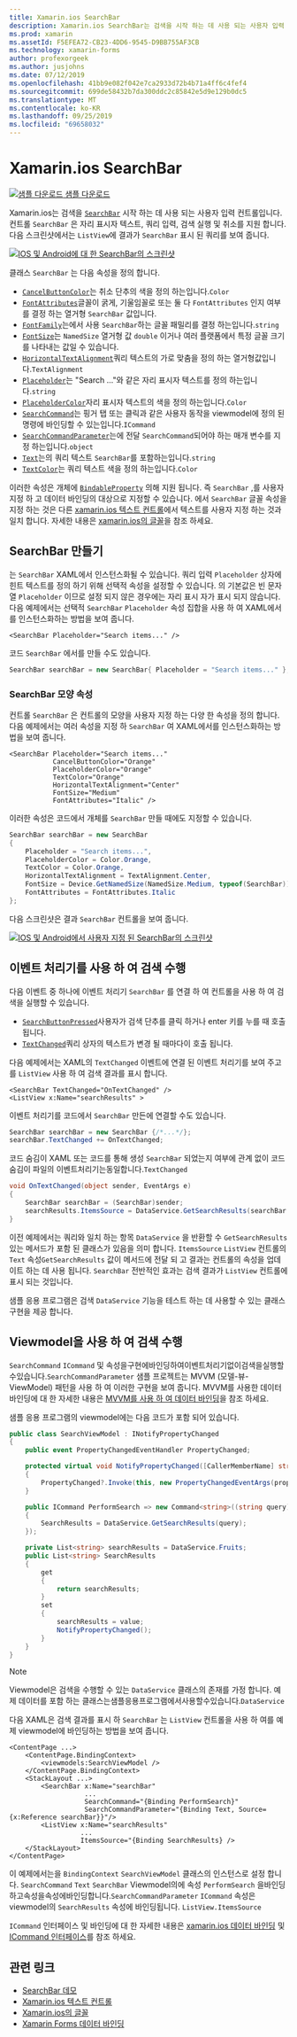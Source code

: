 ```yaml
---
title: Xamarin.ios SearchBar
description: Xamarin.ios SearchBar는 검색을 시작 하는 데 사용 되는 사용자 입력 컨트롤입니다. SearchBar 컨트롤은 자리 표시자 텍스트, 쿼리 입력, 실행 및 취소를 지원 합니다. 이 문서에서는 XAML 및 코드에서 SearchBar를 사용 하는 방법을 설명 합니다.
ms.prod: xamarin
ms.assetId: F5EFEA72-CB23-4DD6-9545-D9BB755AF3CB
ms.technology: xamarin-forms
author: profexorgeek
ms.author: jusjohns
ms.date: 07/12/2019
ms.openlocfilehash: 41bb9e082f042e7ca2933d72b4b71a4ff6c4fef4
ms.sourcegitcommit: 699de58432b7da300ddc2c85842e5d9e129b0dc5
ms.translationtype: MT
ms.contentlocale: ko-KR
ms.lasthandoff: 09/25/2019
ms.locfileid: "69658032"
---
```

# <a name="xamarinforms-searchbar"></a>Xamarin.ios SearchBar

[![샘플 다운로드](~/media/shared/download.png) 샘플 다운로드](https://docs.microsoft.com/samples/xamarin/xamarin-forms-samples/userinterface-searchbardemos/)

Xamarin.ios는 검색을 [`SearchBar`](xref:Xamarin.Forms.SearchBar) 시작 하는 데 사용 되는 사용자 입력 컨트롤입니다. 컨트롤 `SearchBar` 은 자리 표시자 텍스트, 쿼리 입력, 검색 실행 및 취소를 지원 합니다. 다음 스크린샷에서는 `ListView`에 결과가 `SearchBar` 표시 된 쿼리를 보여 줍니다.

[![IOS 및 Android에 대 한 SearchBar의 스크린샷](searchbar-images/device-searchbars-cropped.png "IOS 및 Android의 Searchbar")](searchbar-images/device-searchbars.png#lightbox "IOS 및 Android의 SearchBar")

클래스 `SearchBar` 는 다음 속성을 정의 합니다.

* [`CancelButtonColor`](xref:Xamarin.Forms.SearchBar.CancelButtonColor)는 취소 단추의 색을 정의 하는입니다.`Color`
* [`FontAttributes`](xref:Xamarin.Forms.SearchBar.FontAttributes)글꼴이 굵게, 기울임꼴로 또는 둘 다 `FontAttributes` 인지 여부를 결정 하는 열거형 `SearchBar` 값입니다.
* [`FontFamily`](xref:Xamarin.Forms.SearchBar.FontFamily)는에서 사용 `SearchBar`하는 글꼴 패밀리를 결정 하는입니다.`string`
* [`FontSize`](xref:Xamarin.Forms.SearchBar.FontSize)는 `NamedSize` 열거형 값 `double` 이거나 여러 플랫폼에서 특정 글꼴 크기를 나타내는 값일 수 있습니다.
* [`HorizontalTextAlignment`](xref:Xamarin.Forms.SearchBar.HorizontalTextAlignment)쿼리 텍스트의 가로 맞춤을 정의 하는 열거형값입니다.`TextAlignment`
* [`Placeholder`](xref:Xamarin.Forms.SearchBar.Placeholder)는 "Search ..."와 같은 자리 표시자 텍스트를 정의 하는입니다.`string`
* [`PlaceholderColor`](xref:Xamarin.Forms.SearchBar.PlaceholderColor)자리 표시자 텍스트의 색을 정의 하는입니다.`Color`
* [`SearchCommand`](xref:Xamarin.Forms.SearchBar.SearchCommand)는 핑거 탭 또는 클릭과 같은 사용자 동작을 viewmodel에 정의 된 명령에 바인딩할 수 있는입니다.`ICommand`
* [`SearchCommandParameter`](xref:Xamarin.Forms.SearchBar.SearchCommandParameter)는에 전달 `SearchCommand`되어야 하는 매개 변수를 지정 하는입니다.`object`
* [`Text`](xref:Xamarin.Forms.SearchBar.Text)는의 쿼리 텍스트 `SearchBar`를 포함하는입니다.`string`
* [`TextColor`](xref:Xamarin.Forms.SearchBar.TextColor)는 쿼리 텍스트 색을 정의 하는입니다.`Color`

이러한 속성은 개체에 [`BindableProperty`](xref:Xamarin.Forms.BindableProperty) 의해 지원 됩니다. 즉 `SearchBar` ,를 사용자 지정 하 고 데이터 바인딩의 대상으로 지정할 수 있습니다. 에서 `SearchBar` 글꼴 속성을 지정 하는 것은 다른 [xamarin.ios 텍스트 컨트롤](~/xamarin-forms/user-interface/text/index.md)에서 텍스트를 사용자 지정 하는 것과 일치 합니다. 자세한 내용은 [xamarin.ios의 글꼴](~/xamarin-forms/user-interface/text/fonts.md)을 참조 하세요.

## <a name="create-a-searchbar"></a>SearchBar 만들기

는 `SearchBar` XAML에서 인스턴스화될 수 있습니다. 쿼리 입력 `Placeholder` 상자에 힌트 텍스트를 정의 하기 위해 선택적 속성을 설정할 수 있습니다. 의 기본값은 빈 문자열 `Placeholder` 이므로 설정 되지 않은 경우에는 자리 표시 자가 표시 되지 않습니다. 다음 예제에서는 선택적 `SearchBar` `Placeholder` 속성 집합을 사용 하 여 XAML에서를 인스턴스화하는 방법을 보여 줍니다.

```xaml
<SearchBar Placeholder="Search items..." />
```

코드 `SearchBar` 에서를 만들 수도 있습니다.

```csharp
SearchBar searchBar = new SearchBar{ Placeholder = "Search items..." };
```

### <a name="searchbar-appearance-properties"></a>SearchBar 모양 속성

컨트롤 `SearchBar` 은 컨트롤의 모양을 사용자 지정 하는 다양 한 속성을 정의 합니다. 다음 예제에서는 여러 속성을 지정 하 `SearchBar` 여 XAML에서를 인스턴스화하는 방법을 보여 줍니다.

```xaml
<SearchBar Placeholder="Search items..."
           CancelButtonColor="Orange"
           PlaceholderColor="Orange"
           TextColor="Orange"
           HorizontalTextAlignment="Center"
           FontSize="Medium"
           FontAttributes="Italic" />
```

이러한 속성은 코드에서 개체를 `SearchBar` 만들 때에도 지정할 수 있습니다.

```csharp
SearchBar searchBar = new SearchBar
{
    Placeholder = "Search items...",
    PlaceholderColor = Color.Orange,
    TextColor = Color.Orange,
    HorizontalTextAlignment = TextAlignment.Center,
    FontSize = Device.GetNamedSize(NamedSize.Medium, typeof(SearchBar)),
    FontAttributes = FontAttributes.Italic
};
```

다음 스크린샷은 결과 `SearchBar` 컨트롤을 보여 줍니다.

[![IOS 및 Android에서 사용자 지정 된 SearchBar의 스크린샷](searchbar-images/device-searchbars-styled-cropped.png "IOS 및 Android의 사용자 지정 된 SearchBar")](searchbar-images/device-searchbars-styled.png#lightbox "IOS 및 Android의 사용자 지정 된 SearchBar")

## <a name="perform-a-search-with-event-handlers"></a>이벤트 처리기를 사용 하 여 검색 수행

다음 이벤트 중 하나에 이벤트 처리기 `SearchBar` 를 연결 하 여 컨트롤을 사용 하 여 검색을 실행할 수 있습니다.

* [`SearchButtonPressed`](xref:Xamarin.Forms.SearchBar.SearchButtonPressed)사용자가 검색 단추를 클릭 하거나 enter 키를 누를 때 호출 됩니다.
* [`TextChanged`](xref:Xamarin.Forms.SearchBar.TextChanged)쿼리 상자의 텍스트가 변경 될 때마다이 호출 됩니다.

다음 예제에서는 XAML의 `TextChanged` 이벤트에 연결 된 이벤트 처리기를 보여 주고를 `ListView` 사용 하 여 검색 결과를 표시 합니다.

```xaml
<SearchBar TextChanged="OnTextChanged" />
<ListView x:Name="searchResults" >
```

이벤트 처리기를 코드에서 `SearchBar` 만든에 연결할 수도 있습니다.

```csharp
SearchBar searchBar = new SearchBar {/*...*/};
searchBar.TextChanged += OnTextChanged;
```

코드 숨김이 XAML 또는 코드를 통해 생성 `SearchBar` 되었는지 여부에 관계 없이 코드 숨김이 파일의 이벤트처리기는동일합니다.`TextChanged`

```csharp
void OnTextChanged(object sender, EventArgs e)
{
    SearchBar searchBar = (SearchBar)sender;
    searchResults.ItemsSource = DataService.GetSearchResults(searchBar.Text);
}
```

이전 예제에서는 쿼리와 일치 하는 항목 `DataService` 을 반환할 수 `GetSearchResults` 있는 메서드가 포함 된 클래스가 있음을 의미 합니다. `ItemsSource` `ListView` 컨트롤의 `Text` 속성`GetSearchResults` 값이 메서드에 전달 되 고 결과는 컨트롤의 속성을 업데이트 하는 데 사용 됩니다. `SearchBar` 전반적인 효과는 검색 결과가 `ListView` 컨트롤에 표시 되는 것입니다.

샘플 응용 프로그램은 검색 `DataService` 기능을 테스트 하는 데 사용할 수 있는 클래스 구현을 제공 합니다.

## <a name="perform-a-search-using-a-viewmodel"></a>Viewmodel을 사용 하 여 검색 수행

`SearchCommand` `ICommand` 및 속성을구현에바인딩하여이벤트처리기없이검색을실행할수있습니다.`SearchCommandParameter` 샘플 프로젝트는 MVVM (모델-뷰-ViewModel) 패턴을 사용 하 여 이러한 구현을 보여 줍니다. MVVM를 사용한 데이터 바인딩에 대 한 자세한 내용은 [MVVM를 사용 하 여 데이터 바인딩](~/xamarin-forms/xaml/xaml-basics/data-bindings-to-mvvm.md)을 참조 하세요.

샘플 응용 프로그램의 viewmodel에는 다음 코드가 포함 되어 있습니다.

```csharp
public class SearchViewModel : INotifyPropertyChanged
{
    public event PropertyChangedEventHandler PropertyChanged;

    protected virtual void NotifyPropertyChanged([CallerMemberName] string propertyName = "")
    {
        PropertyChanged?.Invoke(this, new PropertyChangedEventArgs(propertyName));
    }

    public ICommand PerformSearch => new Command<string>((string query) =>
    {
        SearchResults = DataService.GetSearchResults(query);
    });

    private List<string> searchResults = DataService.Fruits;
    public List<string> SearchResults
    {
        get
        {
            return searchResults;
        }
        set
        {
            searchResults = value;
            NotifyPropertyChanged();
        }
    }
}
```

> [!NOTE]
> Viewmodel은 검색을 수행할 수 있는 `DataService` 클래스의 존재를 가정 합니다. 예제 데이터를 포함 하는 클래스는샘플응용프로그램에서사용할수있습니다.`DataService`

다음 XAML은 검색 결과를 표시 하 `SearchBar` 는 `ListView` 컨트롤을 사용 하 여를 예제 viewmodel에 바인딩하는 방법을 보여 줍니다.

```xaml
<ContentPage ...>
    <ContentPage.BindingContext>
        <viewmodels:SearchViewModel />
    </ContentPage.BindingContext>
    <StackLayout ...>
        <SearchBar x:Name="searchBar"
                   ...
                   SearchCommand="{Binding PerformSearch}"
                   SearchCommandParameter="{Binding Text, Source={x:Reference searchBar}}"/>
        <ListView x:Name="searchResults"
                  ...
                  ItemsSource="{Binding SearchResults} />
    </StackLayout>
</ContentPage>
```

이 예제에서는을 `BindingContext` `SearchViewModel` 클래스의 인스턴스로 설정 합니다. `SearchCommand` `Text` `SearchBar` Viewmodel의에 속성 `PerformSearch` 을바인딩하고속성을속성에바인딩합니다.`SearchCommandParameter` `ICommand` 속성은 viewmodel의 `SearchResults` 속성에 바인딩됩니다. `ListView.ItemsSource`

`ICommand` 인터페이스 및 바인딩에 대 한 자세한 내용은 [xamarin.ios 데이터 바인딩](~/xamarin-forms/app-fundamentals/data-binding/index.md) 및 [ICommand 인터페이스](~/xamarin-forms/app-fundamentals/data-binding/commanding.md)를 참조 하세요.

## <a name="related-links"></a>관련 링크

* [SearchBar 데모](https://docs.microsoft.com/samples/xamarin/xamarin-forms-samples/userinterface-searchbardemos/)
* [Xamarin.ios 텍스트 컨트롤](~/xamarin-forms/user-interface/text/index.md)
* [Xamarin.ios의 글꼴](~/xamarin-forms/user-interface/text/fonts.md)
* [Xamarin Forms 데이터 바인딩](~/xamarin-forms/app-fundamentals/data-binding/index.md)
